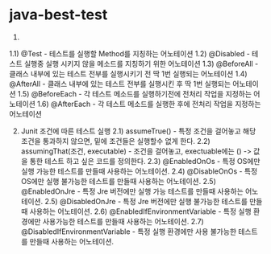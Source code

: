 # java-best-test

1)
1.1) @Test - 테스트를 실행할 Method를 지칭하는 어노테이션
1.2) @Disabled - 테스트 실행중 실행 시키지 않을 메소드를 지칭하기 위한 어노테이션
1.3) @BeforeAll - 클래스 내부에 있는 테스트 전부를 실행시키기 전 딱 1번 실행되는 어노테이션
1.4) @AfterAll - 클래스 내부에 있는 테스트 전부를 실행시킨 후 딱 1번 실행되는 어노테이션
1.5) @BeforeEach - 각 테스트 메소드를 실행하기전에 전처리 작업을 지정하는 어노테이션
1.6) @AfterEach - 각 테스트 메소드를 실행한 후에 전처리 작업을 지정하는 어노테이션

2) Junit 조건에 따른 테스트 실행
2.1) assumeTrue() - 특정 조건을 걸어놓고 해당 조건을 통과하지 않으면, 밑에 조건들은 실행할수 없게 한다.
2.2) assumingThat(조건, executable) - 조건을 걸어놓고, exectuable에는 () -> 값을 통한 테스트 하고 싶은 코드를 정의한다.
2.3) @EnabledOnOs - 특정 OS에만 실행 가능한 테스트를 만들때 사용하는 어노테이션.
2.4) @DisableOnOs - 특정 OS에만 실행 불가능한 테스트를 만들때 사용하는 어노테이션.
2.5) @EnabledOnJre - 특정 Jre 버전에만 실행 가능 테스트를 만들때 사용하는 어노테이션.
2.5) @DisabledOnJre - 특정 Jre 버전에만 실행 불가능한 테스트를 만들때 사용하는 어노테이션.
2.6) @EnabledIfEnvironmentVariable - 특정 실행 환경에만 사용가능한 테스트를 만들때 사용하는 어노테이션.
2.7) @DisabledIfEnvironmentVariable - 특정 실행 환경에만 사용 불가능한 테스트를 만들때 사용하는 어노테이션.